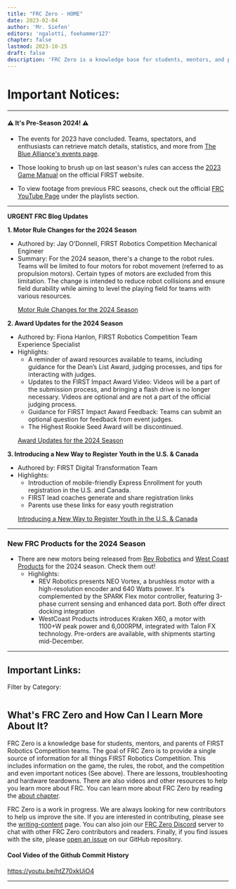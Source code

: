```yaml
---
title: "FRC Zero - HOME"
date: 2023-02-04
author: 'Mr. Siefen'
editors: 'ngalotti, foehammer127'
chapter: false
lastmod: 2023-10-25
draft: false
description: 'FRC Zero is a knowledge base for students, mentors, and parents of FIRST Robotics Competition teams. The goal of FRC Zero is to provide a single source of information for all things FIRST Robotics Competition. This includes information on the game, the rules, the robot, and the competition. There are lessons, troubleshooting and hardware teardowns. There are also videos and other resources to help you learn more about FRC.'
---
```


# Important Notices:
---

#### &#x26A0; It's Pre-Season 2024! &#x26A0;

- The events for 2023 have concluded. Teams, spectators, and enthusiasts can retrieve match details, statistics, and more from [The Blue Alliance's events page](https://www.thebluealliance.com/events). 

- Those looking to brush up on last season's rules can access the [2023 Game Manual](https://firstFRC.blob.core.windows.net/FRC2023/Manual/2023FRCGameManual.pdf) on the official FIRST website.

- To view footage from previous FRC seasons, check out the official [FRC YouTube Page](https://www.youtube.com/@FIRSTRoboticsCompetition/playlists) under the playlists section.

---

**URGENT FRC Blog Updates**

**1. Motor Rule Changes for the 2024 Season**
- Authored by: Jay O’Donnell, FIRST Robotics Competition Mechanical Engineer
- Summary: For the 2024 season, there's a change to the robot rules. Teams will be limited to four motors for robot movement (referred to as propulsion motors). Certain types of motors are excluded from this limitation. The change is intended to reduce robot collisions and ensure field durability while aiming to level the playing field for teams with various resources.
<ul><a href="https://www.firstinspires.org/robotics/frc/blog/2023-motor-rule-changes-for-the-2024-season" target="_blank">Motor Rule Changes for the 2024 Season</a></ul>

**2. Award Updates for the 2024 Season**
- Authored by: Fiona Hanlon, FIRST Robotics Competition Team Experience Specialist
- Highlights:
  - A reminder of award resources available to teams, including guidance for the Dean’s List Award, judging processes, and tips for interacting with judges.
  - Updates to the FIRST Impact Award Video: Videos will be a part of the submission process, and bringing a flash drive is no longer necessary. Videos are optional and are not a part of the official judging process.
  - Guidance for FIRST Impact Award Feedback: Teams can submit an optional question for feedback from event judges.
  - The Highest Rookie Seed Award will be discontinued.
<ul><a href="https://www.firstinspires.org/robotics/frc/blog/2023-award-updates-for-the-2024-season" target="_blank">Award Updates for the 2024 Season</a></ul>

**3. Introducing a New Way to Register Youth in the U.S. & Canada**
- Authored by: FIRST Digital Transformation Team
- Highlights:
  - Introduction of mobile-friendly Express Enrollment for youth registration in the U.S. and Canada.
  - FIRST lead coaches generate and share registration links
  - Parents use these links for easy youth registration
<ul><a href="https://www.firstinspires.org/robotics/frc/blog/2023-introducing-a-new-way-to-register-youth-in-the-us-and-canada" target="_blank">Introducing a New Way to Register Youth in the U.S. & Canada</a></ul>

---

### New FRC Products for the 2024 Season ###

- There are new motors being released from [Rev Robotics](https://www.revrobotics.com/next-generation-spark-neo/) and [West Coast Products](https://wcproducts.com/products/kraken) for the 2024 season. Check them out!
  - Highlights:
    - REV Robotics presents NEO Vortex, a brushless motor with a high-resolution encoder and 640 Watts power. It's complemented by the SPARK Flex motor controller, featuring 3-phase current sensing and enhanced data port. Both offer direct docking integration
    - WestCoast Products introduces Kraken X60, a motor with 1100+W peak power and 6,000RPM, integrated with Talon FX technology. Pre-orders are available, with shipments starting mid-December.
---

## Important Links:

<p>Filter by Category:</p>
<ul id="categoryFilters" style="list-style-type: none; display: flex; flex-wrap: wrap;"></ul>

<div id="cardsContainer"></div>

<script>
    const linksData = {
        "Official Resources": [
            { title: "docs.wpilib.org", description: "The official documentation for the WPILib libraries.", url: "https://docs.wpilib.org" },
            { title: "REV Robotics", description: "The official documentation for the REV Robotics hardware.", url: "https://www.revrobotics.com/" },
            { title: "CTRE Phoenix", description: "The official documentation for the CTRE Phoenix hardware.", url: "https://www.ctr-electronics.com/" },
            { title: "FIRST Robotics Competition", description: "The official FIRST Robotics Competition website.", url: "https://www.firstinspires.org/robotics/frc" }
        ],
        "Community Resources": [
            { title: "gm0 Website", description: "The FTC website that inspired us to create FRC Zero.", url: "https://gm0.org/" },
            { title: "Unofficial FRC Mechanism Encyclopedia", description: "A website with information on different mechanisms. Handy for engineering design research.", url: "https://www.projectb.net.au/resources/robot-mechanisms/" },
            { title: "Chief Delphi", description: "The official FIRST Robotics Competition forum.", url: "https://www.chiefdelphi.com/" },
            { title: "CD-Stats", description: "A web app that visualizes your Chief Delphi usage history, created by Connor Horn: https://github.com/ConnorHorn", url: "https://cd-stats.com/" },
            { title: "FRC China Wiki", description: "A Wiki for FRC China created by Teams 6353, 6940, and 6941 from Shanghai.", url: "https://wiki.firstrobotics.com.cn/" }
        ],
        "Tools": [
            { title: "FindRobotParts", description: "A website that helps you find parts for your robot.", url: "https://www.findrobotparts.com/" },
            { title: "The Blue Alliance", description: "The official FIRST Robotics Competition event and match information website.", url: "https://www.thebluealliance.com/" },
            { title: "Statbotics", description: "Modern FRC data and analytics.", url: "https://statbotics.io/" },
            { title: "Nexus for FRC", description: "For teams Get notified when it's time to queue. View upcoming matches, event announcements, and more from anywhere. For events Elevate the team experience at your event with Nexus. Empower your volunteers with tools for queuing, inspection, announcements and more.", url: "https://frc.nexus/en/" },
            { title: "Cache CAD", description: "A file management interface for Google Drive™ that allows selective syncing of files. This makes it ideal for managing engineering or CAD projects where multiple users need to edit files.", url: "https://www.cachecad.com//" }
        ],
        "Media": [
            { title: "FRC YouTube", description: "The official FIRST Robotics Competition YouTube channel.", url: "https://www.youtube.com/user/FRCGamesense" },
            { title: "FRC Twitch", description: "The official FIRST Robotics Competition Twitch channel.", url: "https://www.twitch.tv/firstinspires" },
            { title: "RoboZone", description: "RoboZone is the original channel dedicated to competitive high school and middle school robotics!", url: "https://www.youtube.com/channel/UC7Om-SUPp74wzLiAAPUQr4Q" },
            { title: "F.U.N. (First Update Now)", description: "FRC podcast online with great content and discussions.", url: "https://www.firstupdatesnow.com/" }
        ]
    };

    const categoryFilters = document.getElementById('categoryFilters');
for (let category in linksData) {
    const li = document.createElement('li');
    const label = document.createElement('label');
    const checkbox = document.createElement('input');
    checkbox.type = 'checkbox';
    checkbox.checked = true;
    checkbox.className = 'category';
    checkbox.dataset.target = category.replace(/\s+/g, '-'); 
    checkbox.style.marginRight = '5px';
    checkbox.style.marginLeft = '5px';
    label.style.marginRight = '10px';
    label.appendChild(checkbox);

    // Create a separate text node and append to the label
    const labelText = document.createTextNode(' ' + category);
    label.appendChild(labelText);

    li.appendChild(label);
    categoryFilters.appendChild(li);
}
  

    const cardsContainer = document.getElementById('cardsContainer');
    for (let category in linksData) {
        const card = document.createElement('div');
        card.className = 'card ' + category.replace(/\s+/g, '-'); 
        const h3 = document.createElement('h3');
        h3.innerText = category;
        card.appendChild(h3);
        const table = document.createElement('table');
        linksData[category].forEach(link => {
            const tr = document.createElement('tr');
            const td1 = document.createElement('td');
            td1.innerText = link.title;
            const td2 = document.createElement('td');
            td2.innerText = link.description;
            const td3 = document.createElement('td');
            const a = document.createElement('a');
            a.href = link.url;
            a.innerText = 'Visit';
            a.target = "_blank";
            td3.appendChild(a);
            tr.appendChild(td1);
            tr.appendChild(td2);
            tr.appendChild(td3);
            table.appendChild(tr);
        });
        card.appendChild(table);
        cardsContainer.appendChild(card);
    }

    document.querySelectorAll('.category').forEach(checkbox => {
        checkbox.addEventListener('change', function () {
            const targetCategory = this.dataset.target;
            const card = document.querySelector('.card.' + targetCategory);
            if (this.checked) {
                card.style.display = 'block';
            } else {
                card.style.display = 'none';
            }
        });
    });
</script>

## What's FRC Zero and How Can I Learn More About It?

FRC Zero is a knowledge base for students, mentors, and parents of FIRST Robotics Competition teams.  The goal of FRC Zero is to provide a single source of information for all things FIRST Robotics Competition.  This includes information on the game, the rules, the robot, and the competition and even important notices (See above). There are lessons, troubleshooting and hardware teardowns.  There are also videos and other resources to help you learn more about FRC. You can learn more about FRC Zero by reading the [about chapter](/about/).

FRC Zero is a work in progress.  We are always looking for new contributors to help us improve the site.  If you are interested in contributing, please see the [writing-content](/about/writing-content) page. You can also join our [FRC Zero Discord](https://discord.gg/Ja2WFKCjEK) server to chat with other FRC Zero contributors and readers. Finally, if you find issues with the site, please [open an issue](https://github.com/FRC0/FRC0site/issues/new/choose) on our GitHub repository.

#### Cool Video of the Github Commit History

https://youtu.be/htZ70xkUiO4

---